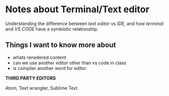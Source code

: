 # Notes about Terminal/Text editor

 Understanding the difference between *text editor* vs *IDE*, and how *terminal* and *VS CODE* have a symbiotic relationship.

## Things I want to know more about

* whats renedered content
* can we use another editor other than vs code in class
* is compiler another word for editor

**THIRD PARTY EDITORS**

Atom, Text wrangler, Sublime Text